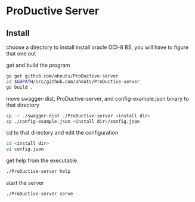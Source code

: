 # ProDuctive Server
## Install
choose a directory to install
install oracle OCI-8 BS, you will have to figure that one out

get and build the program
```bash
go get github.com/ahouts/ProDuctive-server
cd $GOPATH/src/github.com/ahouts/ProDuctive-server
go build .
```
move swagger-dist, ProDuctive-server, and config-example.json binary to that directory
```bash
cp -r ./swagger-dist ./ProDuctive-server <install dir>
cp ./config-example.json <install dir>/config.json
```
cd to that directory and edit the configuration
```bash
cd <install dir>
vi config.json
```
get help from the executable
```bash
./ProDuctive-server help
```
start the server
```bash
./ProDuctive-server serve
```
